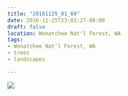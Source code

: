 ```yaml
---
title: "20161125_01_69"
date: 2016-11-25T23:03:27-08:00
draft: false
location: Wenatchee Nat'l Forest, WA
tags:
- Wenatchee Nat'l Forest, WA
- trees
- landscapes

---
```

![](https://d17enza3bfujl8.cloudfront.net/20161125_01_69.jpg)

